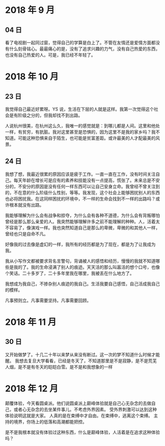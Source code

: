 # 2018 年 9 月

## 04 日

看了电视剧一起同过窗，觉得自己的学算是白上了。不管在友情还是爱情方面都没有什么刻骨铭心。最最痛心的是，没有了追求兴趣的力气，没有自己热爱的东西，也没有自己热爱的人。可是，我已经不年轻了。

# 2018 年 10 月

## 23 日

我觉得自己最近好累呀。YS 说，生活在下层的人就是这样。我第一次觉得这个社会是有阶级之分的，但我却找不到出路。

人说杭州很美，在杭州这么久，我唯一的感觉就是：到哪儿都是人间。这里和他处一样，有贫穷，有肮脏。我对这里甚至是恐惧的，因为这里不是我的家乡吗？我不知道。可能这种恐惧来自于陌生，也可能是贫富差距。或许最美的人才配最美的风景。

## 24 日

我想了想，我最近很累的原因应该是疲于工作。一直一直在工作，没有时间关注自己。每天年龄在增长可是应有的素养和技能没有一点提高，慌张了。未来总是不安分的，不安分的原因是没有任何一样东西可以让自己安身立命。我曾经不曾关注到的，不在意的什么阶级什么性别，等等。我发现，这个社会上能够困扰别人的东西也必将困扰我。在这同样困扰的环境中，不一样的生命会找到不一样的出路吗？或许根本就没有出路。

我能够理解为什么会有战争和掠夺，为什么会有各种不道德，为什么会有背叛哪怕曾经是那么那么亲爱的人。我突然能够理解许多之前不能理解的种种。人，活着太不容易了，像演戏一样。我也突然知道自己是那么的卑微，卑微的和其他人一样，曾经也只是自命不凡。

好像我的过去像是虚幻的一样，我所有的经历都是为了现在，都是为了让我成为我。

我从小写作文都被要求背名言警句，背诵被人的感悟和经历，慢慢的我就不知道哪些是我的了。我的生命浸满了别人的痕迹。天天活的那么叫嚣活的想个口号，也像个笑话。二十多岁了，二十多年里我在哪里，我被丢在什么地方了。

我想成为我自己，不掺杂别人痕迹的我自己。生活我要自己感悟，自己活成我自己的模样。

凡事预则立。凡事需要坚持。凡事需要回顾。

# 2018 年 11 月

## 30 日

又开始做梦了。十几二十年以来梦从来没有断过。这一次的梦不知道什么时候才能醒。
我想去复旦大学看看，已经是冬天了，不知道那里是不是寂静，是不是荒芜人烟，是不是有冬天的皑皑白雪。是不是和我想象的一样

# 2018 年 12 月

颠覆体验，今天看圆桌派。他们说圆桌派上巅峰体验就是自己心无杂念的去做自己，或者心无杂念的去坐某件事儿。不考虑外界因素。
受外界刺激可以达到这种体验说明这就是大家。
人真的是在束缚中才自由。在束缚中，逃离这个束缚。
主持的境界，你场上的低落和高潮都能把控。

是不是我根本就没有体验过这种东西，什么是巅峰体验，人活着是在追求这种体验吗？

